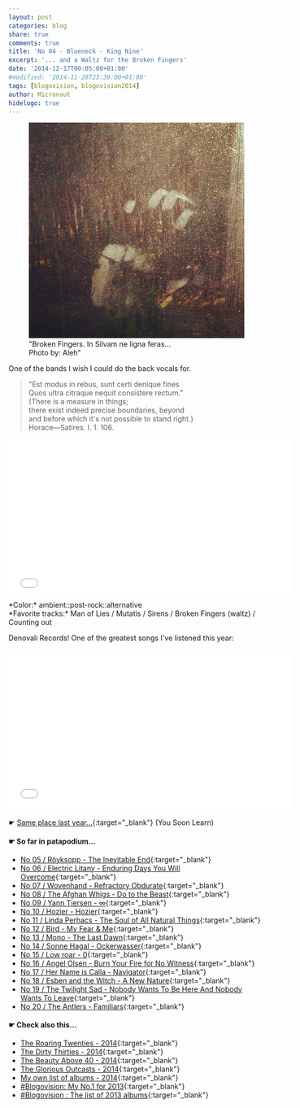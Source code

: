```yaml
---
layout: post
categories: blog
share: true
comments: true
title: 'No 04 - Blueneck - King Nine'
excerpt: '... and a Waltz for the Broken Fingers'
date: '2014-12-17T00:05:00+01:00'
#modified: '2014-11-28T23:39:00+01:00'
tags: [blogovision, blogovision2014]
author: Micronaut
hidelogo: true
---
```

<figure>
	<a href="/images/posts/blogovision/hifive.jpg"><img src="/images/posts/blogovision/hifive.jpg" alt="hifive-Image" class="center"/></a>
    <figcaption>"Broken Fingers. In Silvam ne ligna feras...<br/>Photo by: Aleh"</figcaption>
</figure>

One of the bands I wish I could do the back vocals for.

> "Est modus in rebus, sunt certi denique fines<br/>
> Quos ultra citraque nequit consistere rectum."<br/>
> (There is a measure in things;<br/>
> there exist indeed precise boundaries, beyond <br/>
> and before which it's not possible to stand right.)<br/>
> Horace—Satires. I. 1. 106.<br/>

<iframe width="560" height="315" src="//www.youtube.com/embed/jAY_UFTfNV0" frameborder="0" allowfullscreen>&nbsp;</iframe>
*Color:* ambient::post-rock::alternative<br/>
*Favorite tracks:* Man of Lies / Mutatis / Sirens / Broken Fingers (waltz) / Counting out

Denovali Records! One of the greatest songs I've listened this year:

<iframe width="560" height="315" src="//www.youtube.com/embed/lnMWNngKpb4" frameborder="0" allowfullscreen>&nbsp;</iframe>

&#x261B; [Same place last year...](http://themicronaut.tumblr.com/post/70329931478/blogovision2013-no04){:target="_blank"} (You Soon Learn)

#### &#x261B; So far in patapodium...
* [No 05 / Röyksopp	 - The Inevitable End](/blog/blogovision2014-no05/){:target="_blank"}
* [No 06 / Electric Litany - Enduring Days You Will Overcome](/blog/blogovision2014-no06/){:target="_blank"}
* [No 07 / Wovenhand - Refractory Obdurate](/blog/blogovision2014-no07/){:target="_blank"}
* [No 08 / The Afghan Whigs - Do to the Beast](/blog/blogovision2014-no08/){:target="_blank"}
* [No 09 / Yann Tiersen - ∞](/blog/blogovision2014-no09/){:target="_blank"}
* [No 10 / Hozier - Hozier](/blog/blogovision2014-no10/){:target="_blank"}
* [No 11 / Linda Perhacs - The Soul of All Natural Things](/blog/blogovision2014-no11/){:target="_blank"}
* [No 12 / Bird - My Fear & Me](/blog/blogovision2014-no12/){:target="_blank"}
* [No 13 / Mono - The Last Dawn](/blog/blogovision2014-no13/){:target="_blank"}
* [No 14 / Sonne Hagal - Ockerwasser](/blog/blogovision2014-no14/){:target="_blank"}
* [No 15 / Low roar - 0](/blog/blogovision2014-no15/){:target="_blank"}
* [No 16 / Angel Olsen - Burn Your Fire for No Witness](/blog/blogovision2014-no16/){:target="_blank"}
* [No 17 / Her Name is Calla - Navigator](/blog/blogovision2014-no17/){:target="_blank"}
* [No 18 / Esben and the Witch - A New Nature](/blog/blogovision2014-no18/){:target="_blank"}
* [No 19 / The Twilight Sad - Nobody Wants To Be Here And Nobody Wants To Leave](/blog/blogovision2014-no19/){:target="_blank"}
* [No 20 / The Antlers - Familiars](/blog/blogovision2014-no20/){:target="_blank"}

#### &#x261B; Check also this…
* [The Roaring Twenties - 2014](/blog/blogovision2014-the-roaring-twenties/){:target="_blank"}
* [The Dirty Thirties - 2014](/blog/blogovision2014-the-dirty-thirties/){:target="_blank"}
* [The Beauty Above 40 - 2014](/blog/blogovision2014-the-beauty-above-40/){:target="_blank"}
* [The Glorious Outcasts - 2014](/blog/blogovision2014-the-glorious-outcasts-2014/){:target="_blank"}
* [My own list of albums - 2014](/blog/complete-list-2014/){:target="_blank"}
* [#Blogovision: My No.1 for 2013](/blog/blogovision2013-no01/){:target="_blank"}
* [#Blogovision : The list of 2013 albums](/blog/blogovision-my-own-list-of-2013-nominees-albums/){:target="_blank"}